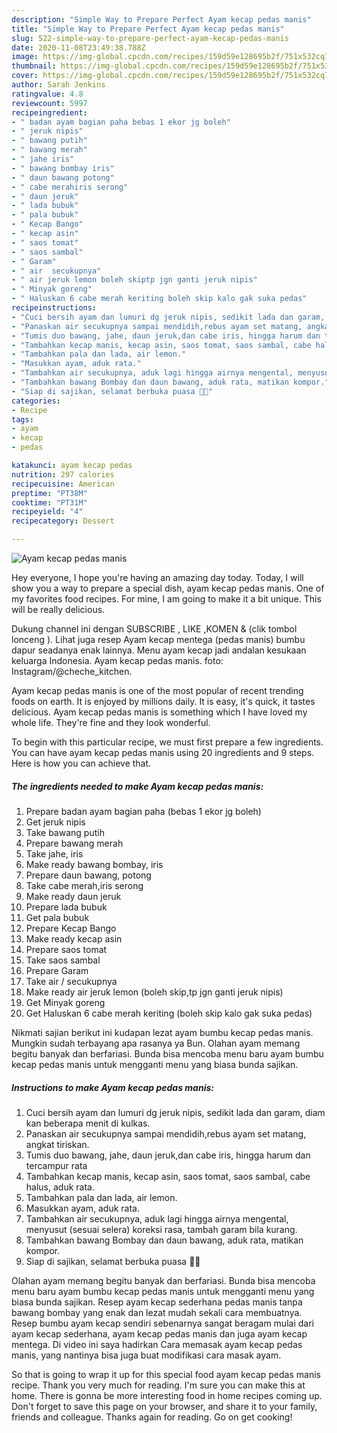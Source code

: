 ```yaml
---
description: "Simple Way to Prepare Perfect Ayam kecap pedas manis"
title: "Simple Way to Prepare Perfect Ayam kecap pedas manis"
slug: 522-simple-way-to-prepare-perfect-ayam-kecap-pedas-manis
date: 2020-11-08T23:49:38.788Z
image: https://img-global.cpcdn.com/recipes/159d59e128695b2f/751x532cq70/ayam-kecap-pedas-manis-foto-resep-utama.jpg
thumbnail: https://img-global.cpcdn.com/recipes/159d59e128695b2f/751x532cq70/ayam-kecap-pedas-manis-foto-resep-utama.jpg
cover: https://img-global.cpcdn.com/recipes/159d59e128695b2f/751x532cq70/ayam-kecap-pedas-manis-foto-resep-utama.jpg
author: Sarah Jenkins
ratingvalue: 4.8
reviewcount: 5997
recipeingredient:
- " badan ayam bagian paha bebas 1 ekor jg boleh"
- " jeruk nipis"
- " bawang putih"
- " bawang merah"
- " jahe iris"
- " bawang bombay iris"
- " daun bawang potong"
- " cabe merahiris serong"
- " daun jeruk"
- " lada bubuk"
- " pala bubuk"
- " Kecap Bango"
- " kecap asin"
- " saos tomat"
- " saos sambal"
- " Garam"
- " air  secukupnya"
- " air jeruk lemon boleh skiptp jgn ganti jeruk nipis"
- " Minyak goreng"
- " Haluskan 6 cabe merah keriting boleh skip kalo gak suka pedas"
recipeinstructions:
- "Cuci bersih ayam dan lumuri dg jeruk nipis, sedikit lada dan garam, diam kan beberapa menit di kulkas."
- "Panaskan air secukupnya sampai mendidih,rebus ayam set matang, angkat tiriskan."
- "Tumis duo bawang, jahe, daun jeruk,dan cabe iris, hingga harum dan tercampur rata"
- "Tambahkan kecap manis, kecap asin, saos tomat, saos sambal, cabe halus, aduk rata."
- "Tambahkan pala dan lada, air lemon."
- "Masukkan ayam, aduk rata."
- "Tambahkan air secukupnya, aduk lagi hingga airnya mengental, menyusut (sesuai selera) koreksi rasa, tambah garam bila kurang."
- "Tambahkan bawang Bombay dan daun bawang, aduk rata, matikan kompor."
- "Siap di sajikan, selamat berbuka puasa 🤤😁"
categories:
- Recipe
tags:
- ayam
- kecap
- pedas

katakunci: ayam kecap pedas 
nutrition: 297 calories
recipecuisine: American
preptime: "PT38M"
cooktime: "PT31M"
recipeyield: "4"
recipecategory: Dessert

---
```



![Ayam kecap pedas manis](https://img-global.cpcdn.com/recipes/159d59e128695b2f/751x532cq70/ayam-kecap-pedas-manis-foto-resep-utama.jpg)

Hey everyone, I hope you're having an amazing day today. Today, I will show you a way to prepare a special dish, ayam kecap pedas manis. One of my favorites food recipes. For mine, I am going to make it a bit unique. This will be really delicious.

Dukung channel ini dengan SUBSCRIBE , LIKE ,KOMEN &amp; (clik tombol lonceng ). Lihat juga resep Ayam kecap mentega (pedas manis) bumbu dapur seadanya enak lainnya. Menu ayam kecap jadi andalan kesukaan keluarga Indonesia. Ayam kecap pedas manis. foto: Instagram/@cheche_kitchen.

Ayam kecap pedas manis is one of the most popular of recent trending foods on earth. It is enjoyed by millions daily. It is easy, it's quick, it tastes delicious. Ayam kecap pedas manis is something which I have loved my whole life. They're fine and they look wonderful.


To begin with this particular recipe, we must first prepare a few ingredients. You can have ayam kecap pedas manis using 20 ingredients and 9 steps. Here is how you can achieve that.

<!--inarticleads1-->

##### The ingredients needed to make Ayam kecap pedas manis:

1. Prepare  badan ayam bagian paha (bebas 1 ekor jg boleh)
1. Get  jeruk nipis
1. Take  bawang putih
1. Prepare  bawang merah
1. Take  jahe, iris
1. Make ready  bawang bombay, iris
1. Prepare  daun bawang, potong
1. Take  cabe merah,iris serong
1. Make ready  daun jeruk
1. Prepare  lada bubuk
1. Get  pala bubuk
1. Prepare  Kecap Bango
1. Make ready  kecap asin
1. Prepare  saos tomat
1. Take  saos sambal
1. Prepare  Garam
1. Take  air / secukupnya
1. Make ready  air jeruk lemon (boleh skip,tp jgn ganti jeruk nipis)
1. Get  Minyak goreng
1. Get  Haluskan 6 cabe merah keriting (boleh skip kalo gak suka pedas)


Nikmati sajian berikut ini kudapan lezat ayam bumbu kecap pedas manis. Mungkin sudah terbayang apa rasanya ya Bun. Olahan ayam memang begitu banyak dan berfariasi. Bunda bisa mencoba menu baru ayam bumbu kecap pedas manis untuk mengganti menu yang biasa bunda sajikan. 

<!--inarticleads2-->

##### Instructions to make Ayam kecap pedas manis:

1. Cuci bersih ayam dan lumuri dg jeruk nipis, sedikit lada dan garam, diam kan beberapa menit di kulkas.
1. Panaskan air secukupnya sampai mendidih,rebus ayam set matang, angkat tiriskan.
1. Tumis duo bawang, jahe, daun jeruk,dan cabe iris, hingga harum dan tercampur rata
1. Tambahkan kecap manis, kecap asin, saos tomat, saos sambal, cabe halus, aduk rata.
1. Tambahkan pala dan lada, air lemon.
1. Masukkan ayam, aduk rata.
1. Tambahkan air secukupnya, aduk lagi hingga airnya mengental, menyusut (sesuai selera) koreksi rasa, tambah garam bila kurang.
1. Tambahkan bawang Bombay dan daun bawang, aduk rata, matikan kompor.
1. Siap di sajikan, selamat berbuka puasa 🤤😁


Olahan ayam memang begitu banyak dan berfariasi. Bunda bisa mencoba menu baru ayam bumbu kecap pedas manis untuk mengganti menu yang biasa bunda sajikan. Resep ayam kecap sederhana pedas manis tanpa bawang bombay yang enak dan lezat mudah sekali cara membuatnya. Resep bumbu ayam kecap sendiri sebenarnya sangat beragam mulai dari ayam kecap sederhana, ayam kecap pedas manis dan juga ayam kecap mentega. Di video ini saya hadirkan Cara memasak ayam kecap pedas manis, yang nantinya bisa juga buat modifikasi cara masak ayam. 

So that is going to wrap it up for this special food ayam kecap pedas manis recipe. Thank you very much for reading. I'm sure you can make this at home. There is gonna be more interesting food in home recipes coming up. Don't forget to save this page on your browser, and share it to your family, friends and colleague. Thanks again for reading. Go on get cooking!
